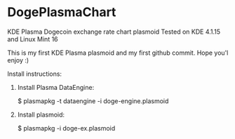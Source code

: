 DogePlasmaChart
===============

KDE Plasma Dogecoin exchange rate chart plasmoid
Tested on KDE 4.1.15 and Linux Mint 16

This is my first KDE Plasma plasmoid and my first github commit.
Hope you'l enjoy :)


Install instructions:

1. Install Plasma DataEngine:
   
   $ plasmapkg -t dataengine -i doge-engine.plasmoid
   
2. Install plasmoid:
   
   $ plasmapkg -i doge-ex.plasmoid
